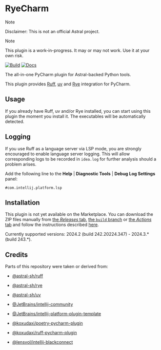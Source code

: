 # RyeCharm

> [!NOTE]
> Disclaimer: This is not an official Astral project.

> [!NOTE]
> This plugin is a work-in-progress.
> It may or may not work.
> Use it at your own risk.

[![Build](https://github.com/InSyncWithFoo/ryecharm/actions/workflows/build.yaml/badge.svg)][4]
[![Docs](https://github.com/InSyncWithFoo/ryecharm/actions/workflows/docs.yaml/badge.svg)][5]

<!-- Plugin description -->
The all-in-one PyCharm plugin for Astral-backed Python tools.

This plugin provides [Ruff][1], [uv][2] and [Rye][3] integration for PyCharm.


## Usage

If you already have Ruff, uv and/or Rye installed,
you can start using this plugin the moment you install it.
The executables will be automatically detected.


## Logging

If you use Ruff as a language server via LSP mode,
you are strongly encouraged to enable language server logging.
This will allow corresponding logs to be recorded in `idea.log`
for further analysis should a problem arises.

Add the following line to the <b>Help</b> |
<b>Diagnostic Tools</b> | <b>Debug Log Settings</b> panel:

```text
#com.intellij.platform.lsp
```


  [1]: https://github.com/astral-sh/ruff
  [2]: https://github.com/astral-sh/uv
  [3]: https://github.com/astral-sh/rye
<!-- Plugin description end -->


## Installation

This plugin is not yet available on the Marketplace.
You can download the ZIP files manually from [the <i>Releases</i> tab][6],
[the `build` branch][7] or [the <i>Actions</i> tab][8]
and follow the instructions described [here][9].

Currently supported versions:
2024.2 (build 242.20224.347) - 2024.3.* (build 243.*).


## Credits

Parts of this repository were taken or derived from:

* [@astral-sh/ruff][1]
* [@astral-sh/rye][3]
* [@astral-sh/uv][2]
* [@JetBrains/intellij-community][10]
* [@JetBrains/intellij-platform-plugin-template][11]
* [@koxudaxi/poetry-pycharm-plugin][12]
* [@koxudaxi/ruff-pycharm-plugin][13]
* [@lensvol/intellij-blackconnect][14]


  [4]: https://github.com/InSyncWithFoo/ryecharm/actions/workflows/build.yaml
  [5]: https://github.com/InSyncWithFoo/ryecharm/actions/workflows/docs.yaml
  [6]: https://github.com/InSyncWithFoo/ryecharm/releases
  [7]: https://github.com/InSyncWithFoo/ryecharm/tree/build
  [8]: https://github.com/InSyncWithFoo/ryecharm/actions/workflows/build.yaml
  [9]: https://www.jetbrains.com/help/pycharm/managing-plugins.html#install_plugin_from_disk
  [10]: https://github.com/JetBrains/intellij-community
  [11]: https://github.com/JetBrains/intellij-platform-plugin-template
  [12]: https://github.com/koxudaxi/poetry-pycharm-plugin
  [13]: https://github.com/koxudaxi/ruff-pycharm-plugin
  [14]: https://github.com/lensvol/intellij-blackconnect

